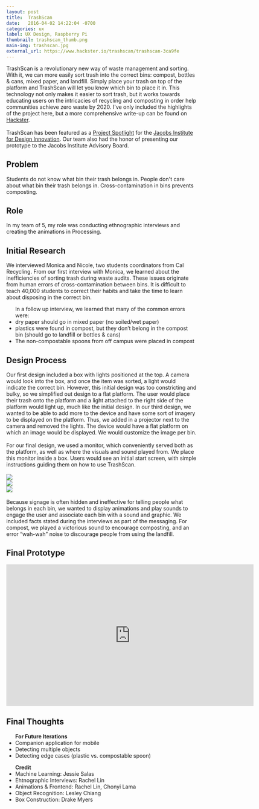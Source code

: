 ```yaml
---
layout: post
title:  TrashScan
date:   2016-04-02 14:22:04 -0700
categories: ux
label: UX Design, Raspberry Pi
thumbnail: trashscan_thumb.png
main-img: trashscan.jpg
external_url: https://www.hackster.io/trashscan/trashscan-3ca9fe
---
```

<section>
TrashScan is a revolutionary new way of waste management and sorting. With it, we can more easily sort trash into the correct bins: compost, bottles & cans, mixed paper, and landfill. Simply place your trash on top of the platform and TrashScan will let you know which bin to place it in. This technology not only makes it easier to sort trash, but it works towards educating users on the intricacies of recycling and composting in order help communities achieve zero waste by 2020. I've only included the highlights of the project here, but a more comprehensive write-up can be found on <a href="{{ page.external_url }}">Hackster</a>. 
<br>
<br>
TrashScan has been featured as a <a href="http://jacobsinstitute.berkeley.edu/student-project/trashscan/">Project Spotlight</a> for the <a href="http://jacobsinstitute.berkeley.edu">Jacobs Institute for Design Innovation</a>. Our team also had the honor of presenting our prototype to the Jacobs Institute Advisory Board.
</section>

<div class="row">
  <div class="col-md-6 project-problem">
  		<h2 class="block-title">Problem</h2>
  		  Students do not know what bin their trash belongs in. People don't care about what bin their trash belongs in. Cross-contamination in bins prevents composting.
  </div>
  <div class="col-md-6 project-role">
  	<h2 class="block-title">Role</h2>
  		In my team of 5, my role was conducting ethnographic interviews and creating the animations in Processing.
  	</div>

</div>

<section>
<h1 class="section-title">Initial Research</h1>

We interviewed Monica and Nicole, two students coordinators from Cal Recycling. From our first interview with Monica, we learned about the inefficiencies of sorting trash during waste audits. These issues originate from human errors of cross-contamination between bins. It is difficult to teach 40,000 students to correct their habits and take the time to learn about disposing in the correct bin. 
<p>
<ul>In a follow up interview, we learned that many of the common errors were:
	<li>dry paper should go in mixed paper (no soiled/wet paper)</li>
	<li>plastics were found in compost, but they don’t belong in the compost bin (should go to landfill or bottles & cans)</li>
	<li>The non-compostable spoons from off campus were placed in compost</li>
</ul>


</section>


<section>
<h1 class="section-title">Design Process</h1>
Our first design included a box with lights positioned at the top. A camera would look into the box, and once the item was sorted, a light would indicate the correct bin. However, this initial design was too constricting and bulky, so we simplified out design to a flat platform. The user would place their trash onto the platform and a light attached to the right side of the platform would light up, much like the initial design. In our third design, we wanted to be able to add more to the device and have some sort of imagery to be displayed on the platform. Thus, we added in a projector next to the camera and removed the lights. The device would have a flat platform on which an image would be displayed. We would customize the image per bin. 
<br>
<br>
For our final design, we used a monitor, which conveniently served both as the platform, as well as where the visuals and sound played from. We place this monitor inside a box.  Users would see an initial start screen, with simple instructions guiding them on how to use TrashScan.
<br>
<br>
<div class="row">
	<div class="col-md-4"><img src="{{ site.baseurl }}/img/portfolio/trashscan/iteration1.png" class="img-responsive center-block"></div>
	<div class="col-md-4">
		<img src="{{ site.baseurl }}/img/portfolio/trashscan/iteration2.png" class="img-responsive center-block">
	</div>
	<div class="col-md-4">
		<img src="{{ site.baseurl }}/img/portfolio/trashscan/iteration3.png" class="img-responsive center-block">
	</div>
</div>
<br>
Because signage is often hidden and ineffective for telling people what belongs in each bin, we wanted to display animations and play sounds to engage the user and associate each bin with a sound and graphic. We included facts stated during the interviews as part of the messaging. For compost, we played a victorious sound to encourage composting, and an error “wah-wah” noise to discourage people from using the landfill.
</section>

<section>
<h1 class="section-title">Final Prototype</h1>

<iframe width="655" height="375" src="https://www.youtube.com/embed/xkhOMdKdvc4" frameborder="0" allowfullscreen></iframe>
</section>

<section>
<h1 class="section-title">Final Thoughts</h1>

<ul>
<strong>For Future Iterations</strong>
	<li>Companion application for mobile</li>
	<li>Detecting multiple objects</li>
	<li>Detecting edge cases (plastic vs. compostable spoon)</li>
</ul>
<p>
<ul>
<strong>Credit</strong>
	<li>Machine Learning: Jessie Salas</li>
	<li>Ehtnographic Interviews: Rachel Lin</li>
	<li>Animations & Frontend: Rachel Lin, Chonyi Lama</li>
	<li>Object Recognition: Lesley Chiang</li>
	<li>Box Construction: Drake Myers</li>
</ul>
</section>